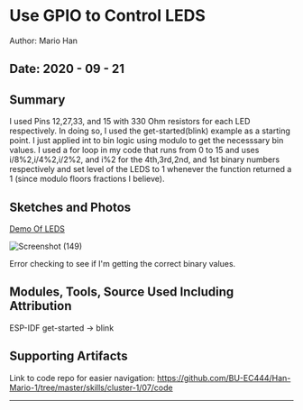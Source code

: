 #  Use GPIO to Control LEDS

Author: Mario Han

Date: 2020 - 09 - 21
-----

## Summary

I used Pins 12,27,33, and 15 with 330 Ohm resistors for each LED respectively. In doing so, I used the get-started(blink) example as a starting point. 
I just applied int to bin logic using modulo to get the necesssary bin values. I used a for loop in my code that runs from 0 to 15 and uses
i/8%2,i/4%2,i/2%2, and i%2 for the 4th,3rd,2nd, and 1st binary numbers respectively and set level of the LEDS to 1 whenever the function returned a 
1 (since modulo floors fractions I believe).

## Sketches and Photos

[Demo Of LEDS](https://drive.google.com/file/d/1Prw8HIhEM4GhQPIklh9e-DLLmXVWK7DW/view?usp=sharing)

![Screenshot (149)](https://user-images.githubusercontent.com/45515930/93776037-1ff40f80-fbf1-11ea-97b0-19a1c53883f8.png)

Error checking to see if I'm getting the correct binary values.

## Modules, Tools, Source Used Including Attribution

ESP-IDF get-started -> blink

## Supporting Artifacts

Link to code repo for easier navigation: https://github.com/BU-EC444/Han-Mario-1/tree/master/skills/cluster-1/07/code


-----
